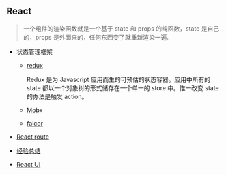 ## React

  > 一个组件的渲染函数就是一个基于 state 和 props 的纯函数，state 是自己的，props 是外面来的，任何东西变了就重新渲染一遍.

* 状态管理框架

  - [redux](./redux)

    Redux 是为 Javascript 应用而生的可预估的状态容器。应用中所有的 state 都以一个对象树的形式储存在一个单一的 store 中。惟一改变 state 的办法是触发 action。

  - [Mobx](./Mobx)

  - [falcor](./falcor)

* [React route](./router)

* [经验总结](./Note)

* [React UI](./antd)